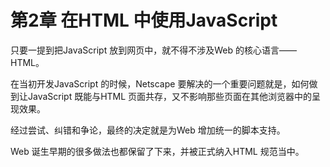 # 第2章 在HTML 中使用JavaScript

只要一提到把JavaScript 放到网页中，就不得不涉及Web 的核心语言——HTML。

在当初开发JavaScript 的时候，Netscape 要解决的一个重要问题就是，如何做到让JavaScript 既能与HTML
页面共存，又不影响那些页面在其他浏览器中的呈现效果。

经过尝试、纠错和争论，最终的决定就是为Web 增加统一的脚本支持。

Web 诞生早期的很多做法也都保留了下来，并被正式纳入HTML 规范当中。